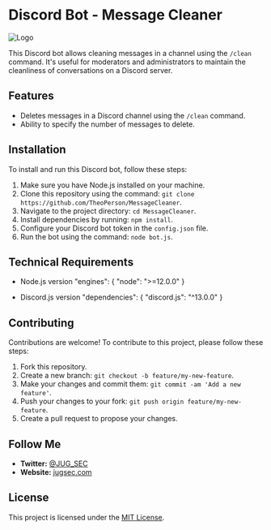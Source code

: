 # Discord Bot - Message Cleaner

![Logo](https://media.discordapp.net/attachments/729052657368694905/1237875957121945720/da8fd71a-db0a-4228-8f0d-e8ec8e500a4c.jpg?ex=663d3d52&is=663bebd2&hm=f254ff36a0c2fbf73242ae74674dd74afa73b46bd708ba4d8a34b34c626b8f77&=&format=webp&width=547&height=547)

This Discord bot allows cleaning messages in a channel using the `/clean` command. It's useful for moderators and administrators to maintain the cleanliness of conversations on a Discord server.

## Features
- Deletes messages in a Discord channel using the `/clean` command.
- Ability to specify the number of messages to delete.

## Installation
To install and run this Discord bot, follow these steps:
1. Make sure you have Node.js installed on your machine.
2. Clone this repository using the command: `git clone https://github.com/TheoPerson/MessageCleaner`.
3. Navigate to the project directory: `cd MessageCleaner`.
4. Install dependencies by running: `npm install`.
5. Configure your Discord bot token in the `config.json` file.
6. Run the bot using the command: `node bot.js`.

## Technical Requirements
- Node.js version "engines": {
    "node": ">=12.0.0"
}

- Discord.js version "dependencies": {
    "discord.js": "^13.0.0"
}

## Contributing
Contributions are welcome! To contribute to this project, please follow these steps:
1. Fork this repository.
2. Create a new branch: `git checkout -b feature/my-new-feature`.
3. Make your changes and commit them: `git commit -am 'Add a new feature'`.
4. Push your changes to your fork: `git push origin feature/my-new-feature`.
5. Create a pull request to propose your changes.

## Follow Me
- **Twitter:** [@JUG_SEC](https://twitter.com/JUG_SEC)
- **Website:** [jugsec.com](https://jugsec.com)

## License
This project is licensed under the [MIT License](LICENSE).
